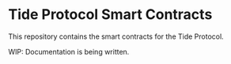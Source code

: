 # Tide Protocol Smart Contracts

This repository contains the smart contracts for the Tide Protocol.

WIP: Documentation is being written.
